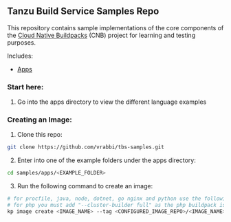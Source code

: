 ## Tanzu Build Service Samples Repo
This repository contains sample implementations of the core components of the [Cloud Native Buildpacks](https://buildpacks.io/) (CNB) project for learning and testing purposes.

Includes:

- [Apps](apps/)

### Start here:
1. Go into the apps directory to view the different language examples

### Creating an Image:
1. Clone this repo:
```bash
git clone https://github.com/vrabbi/tbs-samples.git
```

2. Enter into one of the example folders under the apps directory:
```bash
cd samples/apps/<EXAMPLE_FOLDER>
```

3. Run the following command to create an image:
``` bash
# for procfile, java, node, dotnet, go nginx and python use the following command as is
# for php you must add "--cluster-builder full" as the php buildpack is not in the default cluster builder
kp image create <IMAGE_NAME> --tag <CONFIGURED_IMAGE_REPO>/<IMAGE_NAME> --git https://github.com/vrabbi/tbs-samples --git-revision master --sub-path ./apps/<EXAMPLE_FOLDER>/ --wait
```
